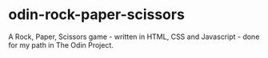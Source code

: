 # odin-rock-paper-scissors
A Rock, Paper, Scissors game - written in HTML, CSS and Javascript - done for my path in The Odin Project.
